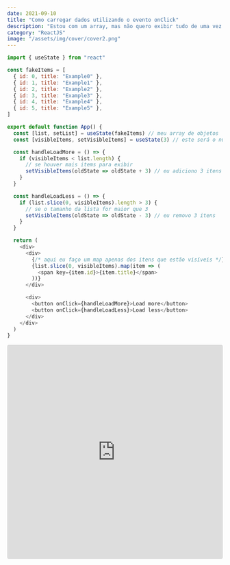 ```yaml
---
date: 2021-09-10
title: "Como carregar dados utilizando o evento onClick"
description: "Estou com um array, mas não quero exibir tudo de uma vez só, como faço para carregar apenas quando o usuário quiser?"
category: "ReactJS"
image: "/assets/img/cover/cover2.png"
---
```


```javascript
import { useState } from "react"

const fakeItems = [
  { id: 0, title: "Example0" },
  { id: 1, title: "Example1" },
  { id: 2, title: "Example2" },
  { id: 3, title: "Example3" },
  { id: 4, title: "Example4" },
  { id: 5, title: "Example5" },
]

export default function App() {
  const [list, setList] = useState(fakeItems) // meu array de objetos
  const [visibleItems, setVisibleItems] = useState(3) // este será o número de itens que serão exibidos na tela

  const handleLoadMore = () => {
    if (visibleItems < list.length) {
      // se houver mais items para exibir
      setVisibleItems(oldState => oldState + 3) // eu adiciono 3 itens
    }
  }

  const handleLoadLess = () => {
    if (list.slice(0, visibleItems).length > 3) {
      // se o tamanho da lista for maior que 3
      setVisibleItems(oldState => oldState - 3) // eu removo 3 itens
    }
  }

  return (
    <div>
      <div>
        {/* aqui eu faço um map apenas dos itens que estão visíveis */}
        {list.slice(0, visibleItems).map(item => (
          <span key={item.id}>{item.title}</span>
        ))}
      </div>

      <div>
        <button onClick={handleLoadMore}>Load more</button>
        <button onClick={handleLoadLess}>Load less</button>
      </div>
    </div>
  )
}
```

<iframe 
    src="https://codesandbox.io/embed/on-click-load-items-from-array-qcmyz?fontsize=14&hidenavigation=1&theme=dark"
    style="width:100%; height:500px; border:0; border-radius: 4px; overflow:hidden;"
    title="on-click-load-items-from-array"
    allow="camera; geolocation; microphone;"
    sandbox="allow-forms allow-modals allow-popups allow-presentation allow-same-origin allow-scripts"
></iframe>
